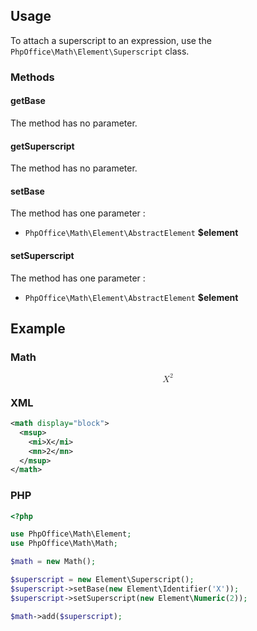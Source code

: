 ## Usage

To attach a superscript to an expression, use the `PhpOffice\Math\Element\Superscript` class.

### Methods
#### getBase

The method has no parameter.

#### getSuperscript

The method has no parameter.

#### setBase

The method has one parameter : 

* `PhpOffice\Math\Element\AbstractElement` **$element**

#### setSuperscript

The method has one parameter : 

* `PhpOffice\Math\Element\AbstractElement` **$element**

## Example

### Math
<math display="block">
  <msup>
    <mi>X</mi>
    <mn>2</mn>
  </msup>
</math>

### XML
``` xml
<math display="block">
  <msup>
    <mi>X</mi>
    <mn>2</mn>
  </msup>
</math>
```

### PHP

``` php
<?php

use PhpOffice\Math\Element;
use PhpOffice\Math\Math;

$math = new Math();

$superscript = new Element\Superscript();
$superscript->setBase(new Element\Identifier('X'));
$superscript->setSuperscript(new Element\Numeric(2));

$math->add($superscript);
```